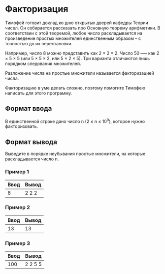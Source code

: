 # Факторизация

Тимофей готовит доклад ко дню открытых дверей кафедры Теории чисел. Он собирается рассказать про Основную теорему арифметики.
В соответствии с этой теоремой, любое число раскладывается на произведение простых множителей единственным образом – с точностью до их перестановки.

Например, число 8 можно представить как 2 × 2 × 2.
Число 50 –— как 2 × 5 × 5 (или 5 × 5 × 2, или 5 × 2 × 5). Три варианта отличаются лишь порядком следования множителей.

Разложение числа на простые множители называется факторизацией числа.

Факторизацию в уме делать сложно, поэтому помогите Тимофею написать для этого программу.

## Формат ввода

В единственной строке дано число n (2 ≤ n ≤ 10<sup>9</sup>), которое нужно факторизовать.

## Формат вывода

Выведите в порядке неубывания простые множители, на которые раскладывается число n.

### Пример 1

| Ввод | Вывод |
|------|-------|
| 8    | 2 2 2 |

### Пример 2

| Ввод | Вывод |
|------|-------|
| 13   | 13    |

### Пример 3

| Ввод | Вывод   |
|------|---------|
| 100  | 2 2 5 5 |